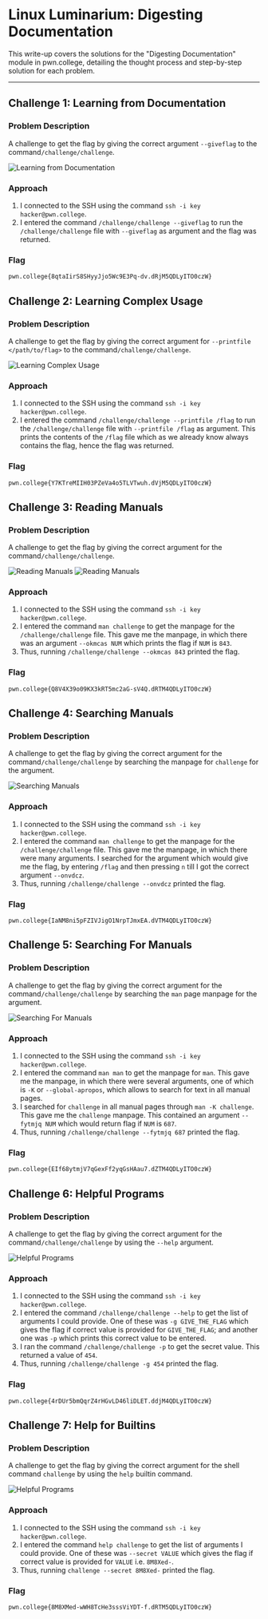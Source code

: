 # Linux Luminarium: Digesting Documentation

This write-up covers the solutions for the "Digesting Documentation" module in pwn.college, detailing the thought process and step-by-step solution for each problem.

---

## Challenge 1: Learning from Documentation

### Problem Description
A challenge to get the flag by giving the correct argument `--giveflag` to the command`/challenge/challenge`.

![Learning from Documentation](./images/Digesting_Documentation/1.png)

### Approach
1. I connected to the SSH using the command `ssh -i key hacker@pwn.college`.
2. I entered the command `/challenge/challenge --giveflag` to run the `/challenge/challenge` file with `--giveflag` as argument and the flag was returned.

### Flag
`pwn.college{8qtaIirS8SHyyJjo5Wc9E3Pq-dv.dRjM5QDLyITO0czW}`


## Challenge 2: Learning Complex Usage

### Problem Description
A challenge to get the flag by giving the correct argument for `--printfile </path/to/flag>` to the command`/challenge/challenge`.

![Learning Complex Usage](./images/Digesting_Documentation/2.png)

### Approach
1. I connected to the SSH using the command `ssh -i key hacker@pwn.college`.
2. I entered the command `/challenge/challenge --printfile /flag` to run the `/challenge/challenge` file with `--printfile /flag` as argument. This prints the contents of the `/flag` file which as we already know always contains the flag, hence the flag was returned.

### Flag
`pwn.college{Y7KTreMIIH03PZeVa4o5TLVTwuh.dVjM5QDLyITO0czW}`



## Challenge 3: Reading Manuals

### Problem Description
A challenge to get the flag by giving the correct argument for the command`/challenge/challenge`.

![Reading Manuals](./images/Digesting_Documentation/3a.png)
![Reading Manuals](./images/Digesting_Documentation/3b.png)

### Approach
1. I connected to the SSH using the command `ssh -i key hacker@pwn.college`.
2. I entered the command `man challenge` to get the manpage for the `/challenge/challenge` file. This gave me the manpage, in which there was an argument `--okmcas NUM` which prints the flag if `NUM` is `843`.
3. Thus, running `/challenge/challenge --okmcas 843` printed the flag.
### Flag
`pwn.college{Q8V4X39o09KX3kRT5mc2aG-sV4Q.dRTM4QDLyITO0czW}`


## Challenge 4: Searching Manuals

### Problem Description
A challenge to get the flag by giving the correct argument for the command`/challenge/challenge` by searching the manpage for `challenge` for the argument.

![Searching Manuals](./images/Digesting_Documentation/4.png)

### Approach
1. I connected to the SSH using the command `ssh -i key hacker@pwn.college`.
2. I entered the command `man challenge` to get the manpage for the `/challenge/challenge` file. This gave me the manpage, in which there were many arguments. I searched for the argument which would give me the flag, by entering `/flag` and then pressing `n` till I got the correct argument `--onvdcz`.
3. Thus, running `/challenge/challenge --onvdcz` printed the flag.
### Flag
`pwn.college{IaNM8ni5pFZIVJigO1NrpTJmxEA.dVTM4QDLyITO0czW}`



## Challenge 5: Searching For Manuals

### Problem Description
A challenge to get the flag by giving the correct argument for the command`/challenge/challenge` by searching the `man` page manpage for the argument.

![Searching For Manuals](./images/Digesting_Documentation/5.png)

### Approach
1. I connected to the SSH using the command `ssh -i key hacker@pwn.college`.
2. I entered the command `man man` to get the manpage for `man`. This gave me the manpage, in which there were several arguments, one of which is `-K` or `--global-apropos`, which allows to search for text in all manual pages.
3. I searched for `challenge` in all manual pages through `man -K challenge`. This gave me the `challenge` manpage. This contained an argument `--fytmjq NUM` which would return flag if `NUM` is `687`.
4. Thus, running `/challenge/challenge --fytmjq 687` printed the flag.
### Flag
`pwn.college{EIf68ytmjV7qGexFf2yqGsHAau7.dZTM4QDLyITO0czW}`


## Challenge 6: Helpful Programs

### Problem Description
A challenge to get the flag by giving the correct argument for the command`/challenge/challenge` by using the `--help` argument.

![Helpful Programs](./images/Digesting_Documentation/6.png)

### Approach
1. I connected to the SSH using the command `ssh -i key hacker@pwn.college`.
2. I entered the command `/challenge/challenge --help` to get the list of arguments I could provide. One of these was `-g GIVE_THE_FLAG` which gives the flag if correct value is provided for `GIVE_THE_FLAG`; and another one was `-p` which prints this correct value to be entered.
3. I ran the command `/challenge/challenge -p` to get the secret value. This returned a value of `454`.
4. Thus, running `/challenge/challenge -g 454` printed the flag.
### Flag
`pwn.college{4rDUr5bmQqrZ4rHGvLD46liDLET.ddjM4QDLyITO0czW}`


## Challenge 7: Help for Builtins

### Problem Description
A challenge to get the flag by giving the correct argument for the shell command `challenge` by using the `help` builtin command.

![Helpful Programs](./images/Digesting_Documentation/7.png)

### Approach
1. I connected to the SSH using the command `ssh -i key hacker@pwn.college`.
2. I entered the command `help challenge` to get the list of arguments I could provide. One of these was `--secret VALUE` which gives the flag if correct value is provided for `VALUE` i.e. `8M8Xed-`.
3. Thus, running `challenge --secret 8M8Xed-` printed the flag.
### Flag
`pwn.college{8M8XMed-wWH8TcHe3sssViYDT-f.dRTM5QDLyITO0czW}`